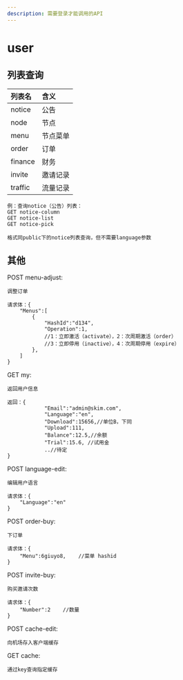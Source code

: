 ```yaml
---
description: 需要登录才能调用的API
---
```


# user

## 列表查询

| 列表名 | 含义 |
| :--- | :--- |
| notice | 公告 |
| node | 节点 |
| menu | 节点菜单 |
| order | 订单 |
| finance | 财务 |
| invite | 邀请记录 |
| traffic | 流量记录 |

```text
例：查询notice（公告）列表：
GET notice-column
GET notice-list
GET notice-pick

格式同public下的notice列表查询，但不需要language参数
```

## 其他

POST menu-adjust:

```text
调整订单

请求体：{
    "Menus":[
        {
            "HashId":"d134",
            "Operation":1,
            //1：立即激活（activate），2：次周期激活（order）
            //3：立即停用（inactive），4：次周期停用（expire）
        },
    ]
}
```

GET my:

```text
返回用户信息

返回：{
			"Email":"admin@skim.com",
			"Language":"en",
			"Download":15656,//单位B，下同
			"Upload":111,
			"Balance":12.5,//余额
			"Trial":15.6, //试用金
			..//待定
}
```

POST language-edit:

```text
编辑用户语言

请求体：{
    "Language":"en"
}
```

POST order-buy:

```text
下订单

请求体：{
    "Menu":6giuyo8,    //菜单 hashid
}
```

POST invite-buy:

```text
购买邀请次数

请求体：{
    "Number":2    //数量
}
```

POST cache-edit:

```text
向机场存入客户端缓存
```

GET cache:

```text
通过key查询指定缓存
```

